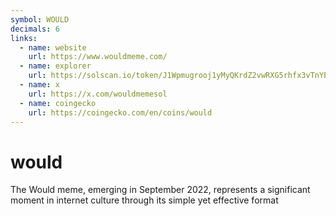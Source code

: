 ```yaml
---
symbol: WOULD
decimals: 6
links:
  - name: website
    url: https://www.wouldmeme.com/
  - name: explorer
    url: https://solscan.io/token/J1Wpmugrooj1yMyQKrdZ2vwRXG5rhfx3vTnYE39gpump
  - name: x
    url: https://x.com/wouldmemesol
  - name: coingecko
    url: https://coingecko.com/en/coins/would
---
```


# would

The Would meme, emerging in September 2022, represents a significant moment in internet culture through its simple yet effective format
